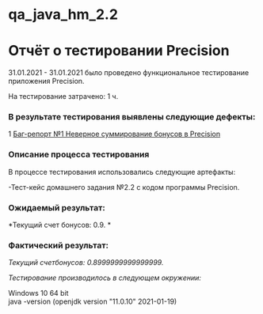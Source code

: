 # qa_java_hm_2.2
# Отчёт о тестировании Precision #


31.01.2021 - 31.01.2021 было проведено функциональное тестирование приложения Precision.

На тестирование затрачено: 1 ч.

 ### В результате тестирования выявлены следующие дефекты: ###

1 [Баг-репорт №1 Неверное суммирование бонусов в  Precision ](https://github.com/stasyshum/qa_java_hw_2.1/issues/1 )  



### Описание процесса тестирования
В процессе тестирования использовались следующие артефакты:

-Тест-кейс домашнего задания №2.2 с кодом программы Precision.  



### Ожидаемый результат:  
*Текущий счет бонусов: 0.9. *

### Фактический результат:
*Текущий счетбонусов: 0.8999999999999999.*

*Тестирование производилось в следующем окружении:*

Windows 10 64 bit  
java -version (openjdk version "11.0.10" 2021-01-19)

